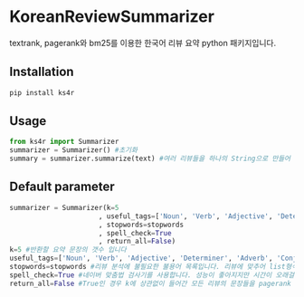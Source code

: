# KoreanReviewSummarizer
textrank, pagerank와 bm25를 이용한 한국어 리뷰 요약 python 패키지입니다.
## Installation
```sh
pip install ks4r
```
## Usage
```python
from ks4r import Summarizer
summarizer = Summarizer() #초기화
summary = summarizer.summarize(text) #여러 리뷰들을 하나의 String으로 만들어 넣으시면 됩니다.
```
## Default parameter
```python
summarizer = Summarizer(k=5
                      , useful_tags=['Noun', 'Verb', 'Adjective', 'Determiner', 'Adverb', 'Conjunction', 'Josa', 'PreEomi', 'Eomi', 'Suffix', 'Alpha', 'Number']
                      , stopwords=stopwords
                      , spell_check=True
                      , return_all=False)
k=5 #반환할 요약 문장의 갯수 입니다
useful_tags=['Noun', 'Verb', 'Adjective', 'Determiner', 'Adverb', 'Conjunction', 'Josa', 'PreEomi', 'Eomi', 'Suffix', 'Alpha', 'Number'] #가중치 계산에 사용할 형태소입니다.
stopwords=stopwords #리뷰 분석에 불필요한 불용어 목록입니다. 리뷰에 맞추어 list형식으로 만들어 적용하시면 됩니다. 기본은 쇼핑몰 리뷰에 맞추어져있습니다.
spell_check=True #네이버 맞춤법 검사기를 사용합니다. 성능이 좋아지지만 시간이 오래걸립니다.
return_all=False #True인 경우 k에 상관없이 들어간 모든 리뷰의 문장들을 pagerank score가 높은순으로 반환합니다.
```
